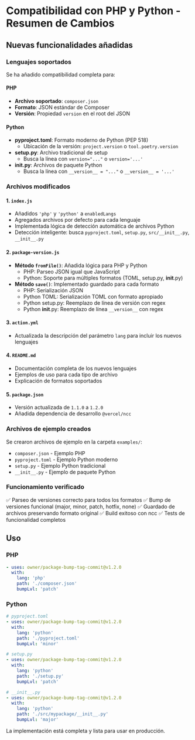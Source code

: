 # Compatibilidad con PHP y Python - Resumen de Cambios

## Nuevas funcionalidades añadidas

### Lenguajes soportados
Se ha añadido compatibilidad completa para:

#### PHP
- **Archivo soportado**: `composer.json`
- **Formato**: JSON estándar de Composer
- **Versión**: Propiedad `version` en el root del JSON

#### Python
- **pyproject.toml**: Formato moderno de Python (PEP 518)
  - Ubicación de la versión: `project.version` o `tool.poetry.version`
- **setup.py**: Archivo tradicional de setup
  - Busca la línea con `version="..."` o `version='...'`
- **__init__.py**: Archivos de paquete Python
  - Busca la línea con `__version__ = "..."` o `__version__ = '...'`

### Archivos modificados

#### 1. `index.js`
- Añadidos `'php'` y `'python'` a `enabledLangs`
- Agregados archivos por defecto para cada lenguaje
- Implementada lógica de detección automática de archivos Python
- Detección inteligente: busca `pyproject.toml`, `setup.py`, `src/__init__.py`, `__init__.py`

#### 2. `package-version.js`
- **Método `fromFile()`**: Añadida lógica para PHP y Python
  - PHP: Parseo JSON igual que JavaScript
  - Python: Soporte para múltiples formatos (TOML, setup.py, __init__.py)
- **Método `save()`**: Implementado guardado para cada formato
  - PHP: Serialización JSON
  - Python TOML: Serialización TOML con formato apropiado
  - Python setup.py: Reemplazo de línea de versión con regex
  - Python __init__.py: Reemplazo de línea `__version__` con regex

#### 3. `action.yml`
- Actualizada la descripción del parámetro `lang` para incluir los nuevos lenguajes

#### 4. `README.md`
- Documentación completa de los nuevos lenguajes
- Ejemplos de uso para cada tipo de archivo
- Explicación de formatos soportados

#### 5. `package.json`
- Versión actualizada de `1.1.0` a `1.2.0`
- Añadida dependencia de desarrollo `@vercel/ncc`

### Archivos de ejemplo creados
Se crearon archivos de ejemplo en la carpeta `examples/`:
- `composer.json` - Ejemplo PHP
- `pyproject.toml` - Ejemplo Python moderno
- `setup.py` - Ejemplo Python tradicional
- `__init__.py` - Ejemplo de paquete Python

### Funcionamiento verificado
✅ Parseo de versiones correcto para todos los formatos
✅ Bump de versiones funcional (major, minor, patch, hotfix, none)
✅ Guardado de archivos preservando formato original
✅ Build exitoso con ncc
✅ Tests de funcionalidad completos

## Uso

### PHP
```yaml
- uses: owner/package-bump-tag-commit@v1.2.0
  with:
    lang: 'php'
    path: './composer.json'
    bumpLvl: 'patch'
```

### Python
```yaml
# pyproject.toml
- uses: owner/package-bump-tag-commit@v1.2.0
  with:
    lang: 'python'
    path: './pyproject.toml'
    bumpLvl: 'minor'

# setup.py  
- uses: owner/package-bump-tag-commit@v1.2.0
  with:
    lang: 'python'
    path: './setup.py'
    bumpLvl: 'patch'

# __init__.py
- uses: owner/package-bump-tag-commit@v1.2.0
  with:
    lang: 'python'
    path: './src/mypackage/__init__.py'
    bumpLvl: 'major'
```

La implementación está completa y lista para usar en producción.